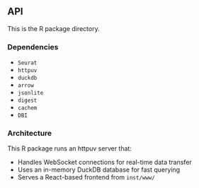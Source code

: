 ## API

This is the R package directory.

### Dependencies

- `Seurat`
- `httpuv`
- `duckdb`
- `arrow`
- `jsonlite`
- `digest`
- `cachem`
- `DBI`

### Architecture

This R package runs an httpuv server that:
- Handles WebSocket connections for real-time data transfer
- Uses an in-memory DuckDB database for fast querying
- Serves a React-based frontend from `inst/www/`
